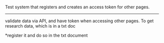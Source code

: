 Test system that registers and creates an access token for other pages.
_____________________________________________________________________
validate data via API, and have token when accessing other pages. To get research data, which is in a txt doc

*register it and do so in the txt document